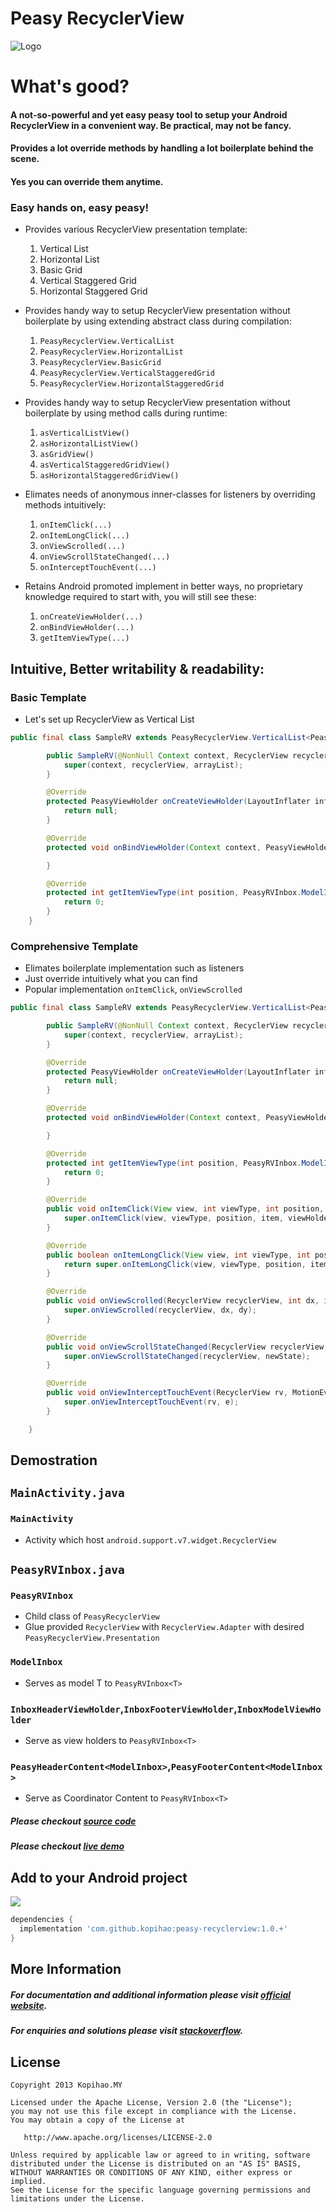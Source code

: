 Peasy RecyclerView
============

![Logo](https://raw.githubusercontent.com/kopihao/peasy-recyclerview/master/photoshop/peasy-recyclerview.png)

# What's good?
#### A not-so-powerful and yet easy peasy tool to setup your Android RecyclerView in a convenient way. Be practical, may not be fancy.

#### Provides a lot override methods by handling a lot boilerplate behind the scene. 
#### Yes you can override them anytime. 

### Easy hands on, easy peasy!

* Provides various RecyclerView presentation template:
    1) Vertical List
    2) Horizontal List
    3) Basic Grid
    4) Vertical Staggered Grid
    5) Horizontal Staggered Grid

* Provides handy way to setup RecyclerView presentation without boilerplate by using extending abstract class during compilation:
    1) `PeasyRecyclerView.VerticalList`
    2) `PeasyRecyclerView.HorizontalList`
    3) `PeasyRecyclerView.BasicGrid`
    4) `PeasyRecyclerView.VerticalStaggeredGrid`
    5) `PeasyRecyclerView.HorizontalStaggeredGrid`

* Provides handy way to setup RecyclerView presentation without boilerplate by using method calls during runtime:
    1) `asVerticalListView()`
    2) `asHorizontalListView()`
    3) `asGridView()`
    4) `asVerticalStaggeredGridView()`
    5) `asHorizontalStaggeredGridView()`

* Elimates needs of anonymous inner-classes for listeners by overriding methods intuitively:
    1) `onItemClick(...)`
    2) `onItemLongClick(...)`
    3) `onViewScrolled(...)`
    4) `onViewScrollStateChanged(...)`
    5) `onInterceptTouchEvent(...)`

* Retains Android promoted implement in better ways, no proprietary knowledge required to start with, you will still see these:
    1) `onCreateViewHolder(...)`
    2) `onBindViewHolder(...)`
    3) `getItemViewType(...)`

## Intuitive, Better writability & readability:
### Basic Template
* Let's set up RecyclerView as Vertical List
```java
public final class SampleRV extends PeasyRecyclerView.VerticalList<PeasyRVInbox.ModelInbox> {

        public SampleRV(@NonNull Context context, RecyclerView recyclerView, ArrayList arrayList) {
            super(context, recyclerView, arrayList);
        }

        @Override
        protected PeasyViewHolder onCreateViewHolder(LayoutInflater inflater, ViewGroup parent, int viewType) {
            return null;
        }

        @Override
        protected void onBindViewHolder(Context context, PeasyViewHolder holder, int position, PeasyRVInbox.ModelInbox item) {

        }

        @Override
        protected int getItemViewType(int position, PeasyRVInbox.ModelInbox item) {
            return 0;
        }
    }
```

### Comprehensive Template
* Elimates boilerplate implementation such as listeners
* Just override intuitively what you can find
* Popular implementation `onItemClick`, `onViewScrolled`

```java
public final class SampleRV extends PeasyRecyclerView.VerticalList<PeasyRVInbox.ModelInbox> {

        public SampleRV(@NonNull Context context, RecyclerView recyclerView, ArrayList arrayList) {
            super(context, recyclerView, arrayList);
        }

        @Override
        protected PeasyViewHolder onCreateViewHolder(LayoutInflater inflater, ViewGroup parent, int viewType) {
            return null;
        }

        @Override
        protected void onBindViewHolder(Context context, PeasyViewHolder holder, int position, PeasyRVInbox.ModelInbox item) {

        }

        @Override
        protected int getItemViewType(int position, PeasyRVInbox.ModelInbox item) {
            return 0;
        }

        @Override
        public void onItemClick(View view, int viewType, int position, PeasyRVInbox.ModelInbox item, PeasyViewHolder viewHolder) {
            super.onItemClick(view, viewType, position, item, viewHolder);
        }

        @Override
        public boolean onItemLongClick(View view, int viewType, int position, PeasyRVInbox.ModelInbox item, PeasyViewHolder viewHolder) {
            return super.onItemLongClick(view, viewType, position, item, viewHolder);
        }

        @Override
        public void onViewScrolled(RecyclerView recyclerView, int dx, int dy) {
            super.onViewScrolled(recyclerView, dx, dy);
        }

        @Override
        public void onViewScrollStateChanged(RecyclerView recyclerView, int newState) {
            super.onViewScrollStateChanged(recyclerView, newState);
        }

        @Override
        public void onViewInterceptTouchEvent(RecyclerView rv, MotionEvent e) {
            super.onViewInterceptTouchEvent(rv, e);
        }

    }
```

Demostration
--------  
## `MainActivity.java`
### `MainActivity`
* Activity which host  `android.support.v7.widget.RecyclerView`

## `PeasyRVInbox.java`
### `PeasyRVInbox`
* Child class of `PeasyRecyclerView` 
* Glue provided `RecyclerView` with `RecyclerView.Adapter` with desired `PeasyRecyclerView.Presentation`
### `ModelInbox`
* Serves as model T to `PeasyRVInbox<T>`
### `InboxHeaderViewHolder`,`InboxFooterViewHolder`,`InboxModelViewHolder`
* Serve as view holders to `PeasyRVInbox<T>`
### `PeasyHeaderContent<ModelInbox>`,`PeasyFooterContent<ModelInbox>`
* Serve as Coordinator Content to `PeasyRVInbox<T>` 

##### __Please checkout [source code][3]__
##### __Please checkout [live demo][4]__

Add to your Android project
--------
<a href="https://search.maven.org/#search%7Cga%7C1%7Cg%3A%22com.github.kopihao%22%20AND%20a%3A%22peasy-recyclerview%22"><img src="https://img.shields.io/maven-central/v/com.github.kopihao/peasy-recyclerview.svg"></a>

```gradle
dependencies {
  implementation 'com.github.kopihao:peasy-recyclerview:1.0.+'
} 
```

More Information
-------- 
##### For documentation and additional information please visit [official website][1]. 
##### For enquiries and solutions please visit [stackoverflow][2].

License
-------

    Copyright 2013 Kopihao.MY

    Licensed under the Apache License, Version 2.0 (the "License");
    you may not use this file except in compliance with the License.
    You may obtain a copy of the License at

       http://www.apache.org/licenses/LICENSE-2.0

    Unless required by applicable law or agreed to in writing, software
    distributed under the License is distributed on an "AS IS" BASIS,
    WITHOUT WARRANTIES OR CONDITIONS OF ANY KIND, either express or implied.
    See the License for the specific language governing permissions and
    limitations under the License.

 [1]: https://github.com/kopihao/peasy-recyclerview/
 [2]: https://stackoverflow.com/search?q=peasy-recyclerview
 [3]: https://github.com/kopihao/peasy-recyclerview/tree/master/sample/src/main/java/com/kopirealm/peasyrecyclerview
 [4]: https://appetize.io/app/t8qxw721bcrmdudbf6ftjdpduw?device=nexus5&scale=75&orientation=portrait&osVersion=7.1